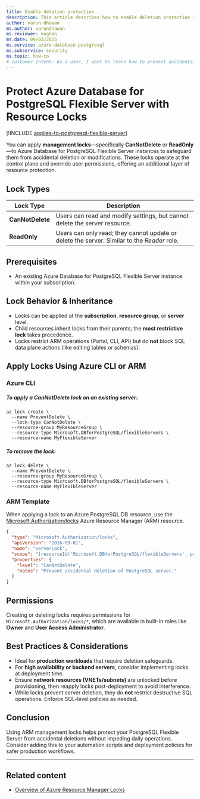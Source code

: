 ```yaml
---
title: Enable deletion protection
description: This article describes how to enable deletion protection in Azure Database for PostgreSQL Flexible Server using Azure Resource Manager locks.
author: varun-dhawan
ms.author: varundhawan
ms.reviewer: maghan
ms.date: 09/03/2025
ms.service: azure-database-postgresql
ms.subservice: security
ms.topic: how-to
# customer intent: As a user, I want to learn how to prevent accidental deletion of an Azure Database for PostgreSQL Flexible Server instance by enabling a CanNotDelete lock.
---
```


# Protect Azure Database for PostgreSQL Flexible Server with Resource Locks

[!INCLUDE [applies-to-postgresql-flexible-server](~/reusable-content/ce-skilling/azure/includes/postgresql/includes/applies-to-postgresql-flexible-server.md)]

You can apply **management locks**—specifically **CanNotDelete** or **ReadOnly**—to Azure Database for PostgreSQL Flexible Server instances to safeguard them from accidental deletion or modifications. These locks operate at the control plane and override user permissions, offering an additional layer of resource protection.

## Lock Types
| Lock Type      | Description                                                                 |
|----------------|-----------------------------------------------------------------------------|
| **CanNotDelete** | Users can read and modify settings, but cannot delete the server resource. |
| **ReadOnly**      | Users can only read; they cannot update or delete the server. Similar to the *Reader* role. |

## Prerequisites
- An existing Azure Database for PostgreSQL Flexible Server instance within your subscription.

## Lock Behavior & Inheritance
- Locks can be applied at the **subscription**, **resource group**, or **server** level.  
- Child resources inherit locks from their parents; the **most restrictive lock** takes precedence.  
- Locks restrict ARM operations (Portal, CLI, API) but do **not** block SQL data plane actions (like editing tables or schemas).  

## Apply Locks Using Azure CLI or ARM

### Azure CLI

##### To apply a **CanNotDelete** lock on an existing server:

```azurecli-interactive
az lock create \
  --name PreventDelete \
  --lock-type CanNotDelete \
  --resource-group MyResourceGroup \
  --resource-type Microsoft.DBforPostgreSQL/flexibleServers \
  --resource-name MyFlexibleServer
```

##### To remove the lock:

```azurecli-interactive
az lock delete \
  --name PreventDelete \
  --resource-group MyResourceGroup \
  --resource-type Microsoft.DBforPostgreSQL/flexibleServers \
  --resource-name MyFlexibleServer
```

### ARM Template

When applying a lock to an Azure PostgreSQL DB resource, use the [Microsoft.Authorization/locks](/azure/templates/microsoft.authorization/2017-04-01) Azure Resource Manager (ARM) resource.

```json
{
  "type": "Microsoft.Authorization/locks",
  "apiVersion": "2016-09-01",
  "name": "serverLock",
  "scope": "[resourceId('Microsoft.DBforPostgreSQL/flexibleServers', parameters('serverName'))]",
  "properties": {
    "level": "CanNotDelete",
    "notes": "Prevent accidental deletion of PostgreSQL server."
  }
}
```

## Permissions

Creating or deleting locks requires permissions for `Microsoft.Authorization/locks/*`, which are available in built-in roles like **Owner** and **User Access Administrator**.

## Best Practices & Considerations

* Ideal for **production workloads** that require deletion safeguards.
* For **high availability or backend servers**, consider implementing locks at deployment time.
* Ensure **network resources (VNETs/subnets)** are unlocked before provisioning, then reapply locks post-deployment to avoid interference.
* While locks prevent server deletion, they do **not** restrict destructive SQL operations. Enforce SQL-level policies as needed.

## Conclusion
Using ARM management locks helps protect your PostgreSQL Flexible Server from accidental deletions without impeding daily operations. Consider adding this to your automation scripts and deployment policies for safer production workflows.

---

## Related content

- [Overview of Azure Resource Manager Locks](/azure/azure-resource-manager/management/lock-resources)